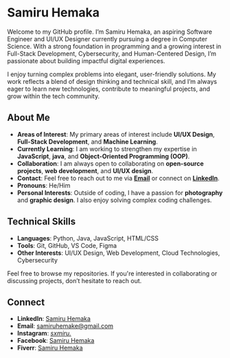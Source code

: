 # Samiru Hemaka

Welcome to my GitHub profile. I’m Samiru Hemaka, an aspiring Software Engineer and UI/UX Designer currently pursuing a degree in Computer Science. With a strong foundation in programming and a growing interest in Full-Stack Development, Cybersecurity, and Human-Centered Design, I’m passionate about building impactful digital experiences.

I enjoy turning complex problems into elegant, user-friendly solutions. My work reflects a blend of design thinking and technical skill, and I’m always eager to learn new technologies, contribute to meaningful projects, and grow within the tech community.

## About Me

- **Areas of Interest**: My primary areas of interest include **UI/UX Design**, **Full-Stack Development**,  and **Machine Learning**.
- **Currently Learning**: I am working to strengthen my expertise in **JavaScript**, **java**, and **Object-Oriented Programming (OOP)**.
- **Collaboration**: I am always open to collaborating on **open-source projects**, **web development**, and **UI/UX design**.
- **Contact**: Feel free to reach out to me via **[Email](mailto:samiruhemake@gmail.com)** or connect on **[LinkedIn](https://www.linkedin.com/in/samiru-hemaka-347b6531a/)**.
- **Pronouns**: He/Him
- **Personal Interests**: Outside of coding, I have a passion for **photography** and **graphic design**. I also enjoy solving complex coding challenges.

## Technical Skills

- **Languages**: Python, Java, JavaScript, HTML/CSS
- **Tools**: Git, GitHub, VS Code, Figma
- **Other Interests**: UI/UX Design, Web Development, Cloud Technologies, Cybersecurity

Feel free to browse my repositories. If you're interested in collaborating or discussing projects, don’t hesitate to reach out.

## Connect

- **LinkedIn**: [Samiru Hemaka]((https://www.linkedin.com/in/samiru-hemaka-347b6531a/))
- **Email**: [samiruhemake@gmail.com](mailto:samiruhemake@gmail.com)
- **Instagram**: [_sxmiru._](https://www.instagram.com/_sxmiru._/)
- **Facebook**: [Samiru Hemaka](https://www.facebook.com/profile.php?id=100081120676866)
- **Fiverr**: [Samiru Hemaka](https://www.fiverr.com/s/5r1doA4)

<!---
SamiruHemaka2004/SamiruHemaka2004 is a ✨ special ✨ repository because its `README.md` (this file) appears on your GitHub profile.
You can click the Preview link to take a look at your changes.
--->
